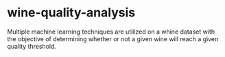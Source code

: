 # wine-quality-analysis
Multiple machine learning techniques are utilized on a whine dataset with the objective of determining whether or not a given wine will reach a given quality threshold.
